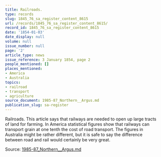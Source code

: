 ```yaml
---
title: Railroads.
type: records
slug: 1845_76_sa_register_content_8615
url: /records/1845_76_sa_register_content_8615/
record_id: 1845_76_sa_register_content_8615
date: '1854-01-03'
date_display: null
volume: null
issue_number: null
page: '2'
article_type: news
issue_reference: 3 January 1854, page 2
people_mentioned: []
places_mentioned:
- America
- Australia
topics:
- railroad
- transport
- agriculture
source_document: 1985-87_Northern__Argus.md
publication_slug: sa-register
---
```


Railroads.  This article says that railways are needed to open up large tracts of land for farming.  In America statistical figures show that railways can transport grain at one tenth the cost of road transport.  The figures in Australia might be rather different, but it is safe to say the difference between road and rail would certainly be very great.

Source: [1985-87_Northern__Argus.md](/downloads/markdown/1985-87_Northern__Argus.md)
